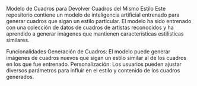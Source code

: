 Modelo de Cuadros para Devolver Cuadros del Mismo Estilo Este repositorio contiene un modelo de inteligencia artificial entrenado para generar cuadros que sigan un estilo particular. El modelo ha sido entrenado con una colección de datos de cuadros de artistas reconocidos y ha aprendido a generar imágenes que mantienen características estilísticas similares.

Funcionalidades Generación de Cuadros: El modelo puede generar imágenes de cuadros nuevos que sigan un estilo similar al de los cuadros en los que fue entrenado. Personalización: Los usuarios pueden ajustar diversos parámetros para influir en el estilo y contenido de los cuadros generados.
